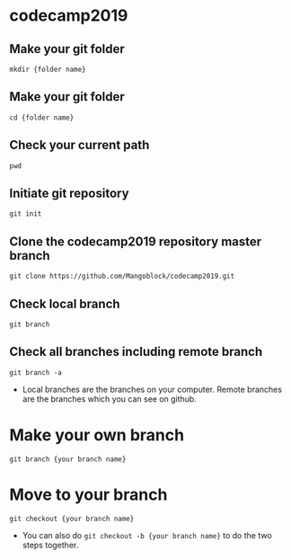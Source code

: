 # codecamp2019


## Make your git folder

`mkdir {folder name}`

## Make your git folder

`cd {folder name}`


## Check your current path

`pwd`


## Initiate git repository

`git init`

## Clone the codecamp2019 repository master branch

`git clone https://github.com/Mangoblock/codecamp2019.git`

## Check local branch

`git branch`

## Check all branches including remote branch

`git branch -a`

* Local branches are the branches on your computer. Remote branches are the branches which you can see on github.

# Make your own branch

`git branch {your branch name}`

# Move to your branch

`git checkout {your branch name}`


* You can also do `git checkout -b {your branch name}` to do the two steps together.







